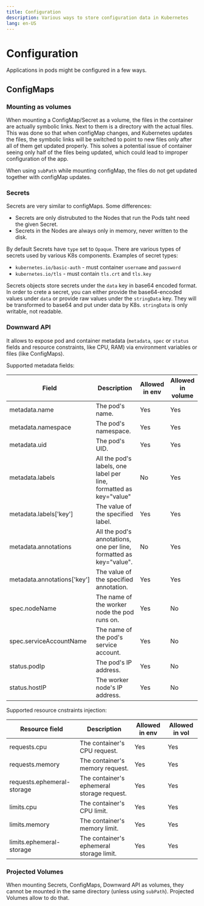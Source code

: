 ```yaml
---
title: Configuration
description: Various ways to store configuration data in Kubernetes
lang: en-US
---
```


# Configuration

Applications in pods might be configured in a few ways.

## ConfigMaps

### Mounting as volumes

When mounting a ConfigMap/Secret as a volume, the files in the container are
actually symbolic links. Next to them is a directory with the actual files. This
was done so that when configMap changes, and Kubernetes updates the files, the
symbolic links will be switched to point to new files only after all of them get
updated properly. This solves a potential issue of container seeing only half of
the files being updated, which could lead to improper configuration of the app.

When using `subPath` while mounting configMap, the files do not get updated
together with configMap updates.

### Secrets

Secrets are very similar to configMaps. Some differences:

- Secrets are only distrubuted to the Nodes that run the Pods taht need the
  given Secret.
- Secrets in the Nodes are always only in memory, never written to the disk.

By default Secrets have `type` set to `Opaque`. There are various types of
secrets used by various K8s components. Examples of secret types:

- `kubernetes.io/basic-auth` - must container `username` and `password`
- `kubernetes.io/tls` - must contain `tls.crt` and `tls.key`

Secrets objects store secrets under the `data` key in base64 encoded format. In
order to crete a secret, you can either provide the base64-encoded values under
`data` or provide raw values under the `stringData` key. They will be
transformed to base64 and put under data by K8s. `stringData` is only writable,
not readable.

### Downward API

It allows to expose pod and container metadata (`metadata`, `spec` or `status`
fields and resource constraints, like CPU, RAM) via environment variables or
files (like ConfigMaps).

Supported metadata fields:

|Field|Description|Allowed in env|Allowed in volume|
|-|-|-|-|
|metadata.name|The pod's name.|Yes|Yes|
|metadata.namespace|The pod's namespace.|Yes|Yes|
|metadata.uid|The pod's UID.|Yes|Yes|
|metadata.labels|All the pod's labels, one label per line, formatted as key="value"|No|Yes|
|metadata.labels['key']|The value of the specified label.|Yes|Yes|
|metadata.annotations|All the pod's annotations, one per line, formatted as key="value".|No|Yes|
|metadata.annotations['key']|The value of the specified annotation.|Yes|Yes|
|spec.nodeName|The name of the worker node the pod runs on.|Yes|No|
|spec.serviceAccountName|The name of the pod's service account.|Yes|No|
|status.podIp|The pod's IP address.|Yes|No|
|status.hostIP|The worker node's IP address.|Yes|No|

Supported resource cnstraints injection:

|Resource field|Description|Allowed in env|Allowed in vol|
|-|-|-|-|
|requests.cpu|The container's CPU request.|Yes|Yes|
|requests.memory|The container's memory request.|Yes|Yes|
|requests.ephemeral-storage|The container's ephemeral storage request.|Yes|Yes|
|limits.cpu|The container's CPU limit.|Yes|Yes|
|limits.memory|The container's memory limit.|Yes|Yes|
|limits.ephemeral-storage|The container's ephemeral storage limit.|Yes|Yes|

### Projected Volumes

When mounting Secrets, ConfigMaps, Downward API as volumes, they cannot be
mounted in the same directory (unless using `subPath`). Projected Volumes allow
to do that.